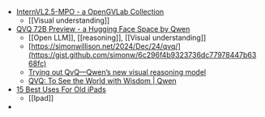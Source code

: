 - [InternVL2.5-MPO - a OpenGVLab Collection](https://huggingface.co/collections/OpenGVLab/internvl25-mpo-6753fed98cd828219b12f849)
	- [[Visual understanding]]
- [QVQ 72B Preview - a Hugging Face Space by Qwen](https://huggingface.co/spaces/Qwen/QVQ-72B-preview)
	- [[Open LLM]], [[reasoning]], [[Visual understanding]]
	- [https://simonwillison.net/2024/Dec/24/qvq/](https://gist.github.com/simonw/6c296f4b9323736dc77978447b6368fc)
	- [Trying out QvQ—Qwen’s new visual reasoning model](https://simonwillison.net/2024/Dec/24/qvq/)
	- [QVQ: To See the World with Wisdom | Qwen](https://qwenlm.github.io/blog/qvq-72b-preview/)
- [15 Best Uses For Old iPads](https://www.slashgear.com/880520/12-best-uses-for-old-ipads/)
	- [[Ipad]]
-